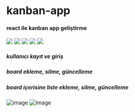 # kanban-app
#### react ile kanban app geliştirme
<img src="https://img.shields.io/badge/React-09D2F6?style=for-the-badge&logo=react&logoColor=white"/> <img src="https://img.shields.io/badge/TypeScript-0076C6?style=for-the-badge&logo=typescript&logoColor=ffffff"/> <img src="https://img.shields.io/badge/React-Bootstrap-8A12FC?style=for-the-badge&logo=reactbootstrap&logoColor=white"/> <img src="https://img.shields.io/badge/HTML5-FC4011?style=for-the-badge&logo=html5&logoColor=white" /> <img src="https://img.shields.io/badge/CSS3-5A8AB9?style=for-the-badge&logo=css3&logoColor=white" />
##### kullanıcı kayıt ve giriş
##### board ekleme, silme, güncelleme
##### board içerisine liste ekleme, silme, güncelleme
![image](https://user-images.githubusercontent.com/77509002/196746046-6b02c747-795c-4d41-a75a-c7f57196d6c9.png)
![image](https://user-images.githubusercontent.com/77509002/196746521-c6493a19-a8a2-4332-bf34-05c8f9ac9d9e.png)
